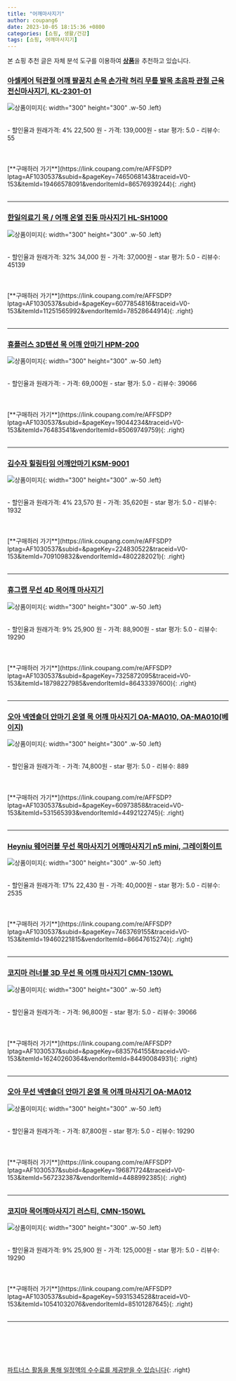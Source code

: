 ```yaml
---
title: "어깨마사지기"
author: coupang6
date: 2023-10-05 18:15:36 +0800
categories: [쇼핑, 생활/건강]
tags: [쇼핑, 어깨마사지기]
---
```


본 쇼핑 추천 글은 자체 분석 도구를 이용하여 [**상품**](https://link.coupang.com/a/bao1ui)을 추천하고 있습니다.

### [아셀케어 턱관절 어깨 팔꿈치 손목 손가락 허리 무릎 발목 초음파 관절 근육 전신마사지기, KL-2301-01](https://link.coupang.com/re/AFFSDP?lptag=AF1030537&subid=&pageKey=7465068143&traceid=V0-153&itemId=19466578091&vendorItemId=86576939244)

![상품이미지](https://thumbnail10.coupangcdn.com/thumbnails/remote/230x230ex/image/vendor_inventory/5296/e6a2816bfdeee9a8999efd54d969af974ba9eff803df396a0cbcd3ced886.jpg){: width="300" height="300" .w-50 .left}


<br>
- 할인율과 원래가격: 4%  22,500   원
- 가격: 139,000원
- star 평가: 5.0
- 리뷰수: 55
<br>
<br>
<br>
<br>
[**구매하러 가기**](https://link.coupang.com/re/AFFSDP?lptag=AF1030537&subid=&pageKey=7465068143&traceid=V0-153&itemId=19466578091&vendorItemId=86576939244){: .right}
<br>
<br>

---

### [한일의료기 목 / 어깨 온열 진동 마사지기 HL-SH1000](https://link.coupang.com/re/AFFSDP?lptag=AF1030537&subid=&pageKey=6077854816&traceid=V0-153&itemId=11251565992&vendorItemId=78528644914)

![상품이미지](https://thumbnail10.coupangcdn.com/thumbnails/remote/230x230ex/image/rs_quotation_api/hi3vtgq9/02f8affd18db4bc481e739054a2182a0.jpg){: width="300" height="300" .w-50 .left}


<br>
- 할인율과 원래가격: 32%  34,000   원
- 가격: 37,000원
- star 평가: 5.0
- 리뷰수: 45139
<br>
<br>
<br>
<br>
[**구매하러 가기**](https://link.coupang.com/re/AFFSDP?lptag=AF1030537&subid=&pageKey=6077854816&traceid=V0-153&itemId=11251565992&vendorItemId=78528644914){: .right}
<br>
<br>

---

### [휴플러스 3D텐션 목 어깨 안마기 HPM-200](https://link.coupang.com/re/AFFSDP?lptag=AF1030537&subid=&pageKey=19044234&traceid=V0-153&itemId=76483541&vendorItemId=85069749759)

![상품이미지](https://thumbnail8.coupangcdn.com/thumbnails/remote/230x230ex/image/vendor_inventory/1459/0dc95ab9a42b9c3aa24bbe1bc3575f638f1caf4741de3182a1275d32be4e.jpg){: width="300" height="300" .w-50 .left}


<br>
- 할인율과 원래가격: 
- 가격: 69,000원
- star 평가: 5.0
- 리뷰수: 39066
<br>
<br>
<br>
<br>
[**구매하러 가기**](https://link.coupang.com/re/AFFSDP?lptag=AF1030537&subid=&pageKey=19044234&traceid=V0-153&itemId=76483541&vendorItemId=85069749759){: .right}
<br>
<br>

---

### [김수자 힐링타임 어깨안마기 KSM-9001](https://link.coupang.com/re/AFFSDP?lptag=AF1030537&subid=&pageKey=224830522&traceid=V0-153&itemId=709109832&vendorItemId=4802282021)

![상품이미지](https://thumbnail7.coupangcdn.com/thumbnails/remote/230x230ex/image/retail/images/2019/05/20/16/0/b31f48e2-109a-43d8-8f1f-8ace0bbaab76.jpg){: width="300" height="300" .w-50 .left}


<br>
- 할인율과 원래가격: 4%  23,570   원
- 가격: 35,620원
- star 평가: 5.0
- 리뷰수: 1932
<br>
<br>
<br>
<br>
[**구매하러 가기**](https://link.coupang.com/re/AFFSDP?lptag=AF1030537&subid=&pageKey=224830522&traceid=V0-153&itemId=709109832&vendorItemId=4802282021){: .right}
<br>
<br>

---

### [휴그랩 무선 4D 목어깨 마사지기](https://link.coupang.com/re/AFFSDP?lptag=AF1030537&subid=&pageKey=7325872095&traceid=V0-153&itemId=18798227985&vendorItemId=86433397600)

![상품이미지](https://thumbnail8.coupangcdn.com/thumbnails/remote/230x230ex/image/vendor_inventory/fe4d/0b7b505d2bb21bba4183b444590b37b4d5505c42531e8166af11891f9397.jpg){: width="300" height="300" .w-50 .left}


<br>
- 할인율과 원래가격: 9%  25,900   원
- 가격: 88,900원
- star 평가: 5.0
- 리뷰수: 19290
<br>
<br>
<br>
<br>
[**구매하러 가기**](https://link.coupang.com/re/AFFSDP?lptag=AF1030537&subid=&pageKey=7325872095&traceid=V0-153&itemId=18798227985&vendorItemId=86433397600){: .right}
<br>
<br>

---

### [오아 넥엔숄더 안마기 온열 목 어깨 마사지기 OA-MA010, OA-MA010(베이지)](https://link.coupang.com/re/AFFSDP?lptag=AF1030537&subid=&pageKey=60973858&traceid=V0-153&itemId=531565393&vendorItemId=4492122745)

![상품이미지](https://thumbnail8.coupangcdn.com/thumbnails/remote/230x230ex/image/retail/images/764758964272362-f66fa222-c4bc-4b4f-ade9-d0b3bdbe3554.jpg){: width="300" height="300" .w-50 .left}


<br>
- 할인율과 원래가격: 
- 가격: 74,800원
- star 평가: 5.0
- 리뷰수: 889
<br>
<br>
<br>
<br>
[**구매하러 가기**](https://link.coupang.com/re/AFFSDP?lptag=AF1030537&subid=&pageKey=60973858&traceid=V0-153&itemId=531565393&vendorItemId=4492122745){: .right}
<br>
<br>

---

### [Heyniu 웨어러블 무선 목마사지기 어깨마사지기 n5 mini, 그레이화이트](https://link.coupang.com/re/AFFSDP?lptag=AF1030537&subid=&pageKey=7463769155&traceid=V0-153&itemId=19460221815&vendorItemId=86647615274)

![상품이미지](https://thumbnail9.coupangcdn.com/thumbnails/remote/230x230ex/image/vendor_inventory/b6ef/edb26b61c21dd562bfd20af830b4eba9bb606e09da0e53bac1cdcdd23e9c.jpg){: width="300" height="300" .w-50 .left}


<br>
- 할인율과 원래가격: 17%  22,430   원
- 가격: 40,000원
- star 평가: 5.0
- 리뷰수: 2535
<br>
<br>
<br>
<br>
[**구매하러 가기**](https://link.coupang.com/re/AFFSDP?lptag=AF1030537&subid=&pageKey=7463769155&traceid=V0-153&itemId=19460221815&vendorItemId=86647615274){: .right}
<br>
<br>

---

### [코지마 러너블 3D 무선 목 어깨 마사지기 CMN-130WL](https://link.coupang.com/re/AFFSDP?lptag=AF1030537&subid=&pageKey=6835764155&traceid=V0-153&itemId=16240260364&vendorItemId=84490084931)

![상품이미지](https://thumbnail10.coupangcdn.com/thumbnails/remote/230x230ex/image/vendor_inventory/cfff/d4145dcd37ae4c2defe7698f0dc951399463268edba0fd9ea58e210a00c9.jpg){: width="300" height="300" .w-50 .left}


<br>
- 할인율과 원래가격: 
- 가격: 96,800원
- star 평가: 5.0
- 리뷰수: 39066
<br>
<br>
<br>
<br>
[**구매하러 가기**](https://link.coupang.com/re/AFFSDP?lptag=AF1030537&subid=&pageKey=6835764155&traceid=V0-153&itemId=16240260364&vendorItemId=84490084931){: .right}
<br>
<br>

---

### [오아 무선 넥앤숄더 안마기 온열 목 어깨 마사지기 OA-MA012](https://link.coupang.com/re/AFFSDP?lptag=AF1030537&subid=&pageKey=196871724&traceid=V0-153&itemId=567232387&vendorItemId=4488992385)

![상품이미지](https://thumbnail6.coupangcdn.com/thumbnails/remote/230x230ex/image/retail/images/764784263968285-77df57b2-dfbe-470f-ab50-9760e0b66dcf.jpg){: width="300" height="300" .w-50 .left}


<br>
- 할인율과 원래가격: 
- 가격: 87,800원
- star 평가: 5.0
- 리뷰수: 19290
<br>
<br>
<br>
<br>
[**구매하러 가기**](https://link.coupang.com/re/AFFSDP?lptag=AF1030537&subid=&pageKey=196871724&traceid=V0-153&itemId=567232387&vendorItemId=4488992385){: .right}
<br>
<br>

---

### [코지마 목어깨마사지기 러스티, CMN-150WL](https://link.coupang.com/re/AFFSDP?lptag=AF1030537&subid=&pageKey=5931534528&traceid=V0-153&itemId=10541032076&vendorItemId=85101287645)

![상품이미지](https://thumbnail8.coupangcdn.com/thumbnails/remote/230x230ex/image/vendor_inventory/1d7f/bf8761e1addc4617acfdd96e808167c11e77afb8ec1cc924699ea350af37.jpg){: width="300" height="300" .w-50 .left}


<br>
- 할인율과 원래가격: 9%  25,900   원
- 가격: 125,000원
- star 평가: 5.0
- 리뷰수: 19290
<br>
<br>
<br>
<br>
[**구매하러 가기**](https://link.coupang.com/re/AFFSDP?lptag=AF1030537&subid=&pageKey=5931534528&traceid=V0-153&itemId=10541032076&vendorItemId=85101287645){: .right}
<br>
<br>

---
<br><br><br><br><br> [파트너스 활동을 통해 일정액의 수수료를 제공받을 수 있습니다](https://link.coupang.com/a/bao1ui){: .right}